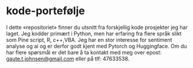 # kode-portefølje

I dette «repositoriet» finner du utsnitt fra forskjellig kode prosjekter jeg har laget. Jeg kodder primært i Python, men har erfaring fra flere språk slikt som Pine script, R, c++,VBA. Jeg har en stor interesse for sentiment analyse og ai og er derfor godt kjent med Pytorch og Huggingface. Om du har flere spørsmål er det bare å ta kontakt med meg over epost: gaute.t.johnsen@gmail.com  eller på tlf: 47633538.

